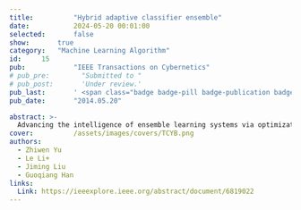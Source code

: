 ```yaml
---
title:          "Hybrid adaptive classifier ensemble"
date:           2024-05-20 00:01:00
selected:       false
show:		true
category:	"Machine Learning Algorithm"
id:		15
pub:            "IEEE Transactions on Cybernetics"
# pub_pre:        "Submitted to "
# pub_post:       'Under review.'
pub_last:       ' <span class="badge badge-pill badge-publication badge-success">Spotlight</span>'
pub_date:       "2014.05.20"

abstract: >-
  Advancing the intelligence of ensemble learning systems via optimization of subgroups through adaptive decision-making strategies to effectively address complex datasets, particularly those with high-dimensional and noisy data.
cover:          /assets/images/covers/TCYB.png
authors:
  - Zhiwen Yu
  - Le Li+
  - Jiming Liu
  - Guoqiang Han
links:
  Link: https://ieeexplore.ieee.org/abstract/document/6819022
---
```

